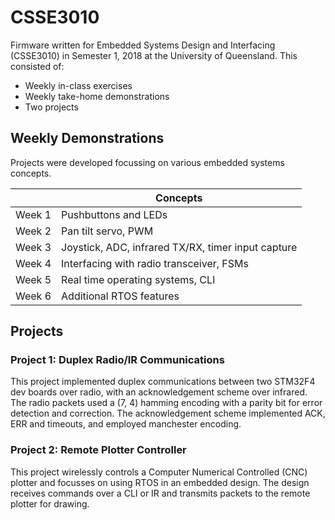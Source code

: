 # CSSE3010
Firmware written for Embedded Systems Design and Interfacing (CSSE3010) in Semester 1, 2018 at the University of Queensland. This consisted of:
+ Weekly in-class exercises
+ Weekly take-home demonstrations
+ Two projects

## Weekly Demonstrations
Projects were developed focussing on various embedded systems concepts. 

|        | Concepts                                           |
| ------ | ---------------------------------------------------|
| Week 1 | Pushbuttons and LEDs                               |
| Week 2 | Pan tilt servo, PWM                                |
| Week 3 | Joystick, ADC, infrared TX/RX, timer input capture |
| Week 4 | Interfacing with radio transceiver, FSMs           |
| Week 5 | Real time operating systems, CLI                   |
| Week 6 | Additional RTOS features                           |


## Projects
### Project 1: Duplex Radio/IR Communications 
This project implemented duplex communications between two STM32F4 dev boards over radio, with an acknowledgement scheme over infrared. The radio packets used a (7, 4) hamming encoding with a parity bit for error detection and correction. The acknowledgement scheme implemented ACK, ERR and timeouts, and employed manchester encoding. 

### Project 2: Remote Plotter Controller
This project wirelessly controls a Computer Numerical Controlled (CNC) plotter and focusses on using RTOS in an embedded design. The design receives commands over a CLI or IR and transmits packets to the remote plotter for drawing.  

